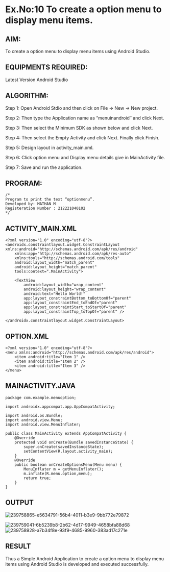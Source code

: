 
# Ex.No:10 To create a option menu to display menu items.


## AIM:

To create a option menu to display menu items using Android Studio.

## EQUIPMENTS REQUIRED:

Latest Version Android Studio

## ALGORITHM:
Step 1: Open Android Stdio and then click on File -> New -> New project.

Step 2: Then type the Application name as “menuinandroid″ and click Next.

Step 3: Then select the Minimum SDK as shown below and click Next.

Step 4: Then select the Empty Activity and click Next. Finally click Finish.

Step 5: Design layout in activity_main.xml.

Step 6: Click option menu and Display menu details give in MainActivity file.

Step 7: Save and run the application.


## PROGRAM:
```
/*
Program to print the text “optionmenu”.
Developed by: MATHAN M
Registeration Number : 212221040102
*/
```
## ACTIVITY_MAIN.XML
```
<?xml version="1.0" encoding="utf-8"?>
<androidx.constraintlayout.widget.ConstraintLayout xmlns:android="http://schemas.android.com/apk/res/android"
    xmlns:app="http://schemas.android.com/apk/res-auto"
    xmlns:tools="http://schemas.android.com/tools"
    android:layout_width="match_parent"
    android:layout_height="match_parent"
    tools:context=".MainActivity">

    <TextView
        android:layout_width="wrap_content"
        android:layout_height="wrap_content"
        android:text="Hello World!"
        app:layout_constraintBottom_toBottomOf="parent"
        app:layout_constraintEnd_toEndOf="parent"
        app:layout_constraintStart_toStartOf="parent"
        app:layout_constraintTop_toTopOf="parent" />

</androidx.constraintlayout.widget.ConstraintLayout>
```
## OPTION.XML
```
<?xml version="1.0" encoding="utf-8"?>
<menu xmlns:android="http://schemas.android.com/apk/res/android">
    <item android:title="Item 1" />
    <item android:title="Item 2" />
    <item android:title="Item 3" />
</menu>
```
## MAINACTIVITY.JAVA
```
package com.example.menuoption;

import androidx.appcompat.app.AppCompatActivity;

import android.os.Bundle;
import android.view.Menu;
import android.view.MenuInflater;

public class MainActivity extends AppCompatActivity {
    @Override
    protected void onCreate(Bundle savedInstanceState) {
        super.onCreate(savedInstanceState);
        setContentView(R.layout.activity_main);
    }
    @Override
    public boolean onCreateOptionsMenu(Menu menu) {
        MenuInflater m = getMenuInflater();
        m.inflate(R.menu.option,menu);
        return true;
    }
}
```

## OUTPUT

![239758865-e5634791-56b4-4011-b3e9-9bb772e79872](https://github.com/yuvaraj-csk/menuinandroid/assets/134052574/8c0860c3-a445-4425-8e88-f55abc16b210)

![239759041-6b5239b8-2b62-4d17-9949-4658bfa88d68](https://github.com/yuvaraj-csk/menuinandroid/assets/134052574/14f09fc4-2739-4bb6-b91a-c8b52ee160fb)
![239758928-a7b34f8e-93f9-4685-9960-383ad17c271e](https://github.com/yuvaraj-csk/menuinandroid/assets/134052574/1bd69a8d-f847-4d90-866d-9f20782fbfcc)


## RESULT
Thus a Simple Android Application to create a option menu to display menu items using Android Studio is developed and executed successfully.
